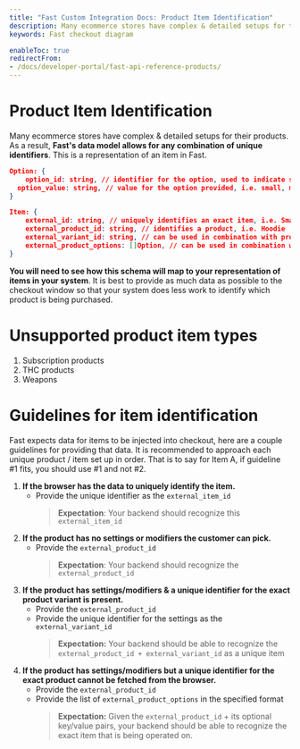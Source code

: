 ```yaml
---
title: "Fast Custom Integration Docs: Product Item Identification"
description: Many ecommerce stores have complex & detailed setups for their products. As a result, Fast's data model allows for any combination of unique identifiers. This is a representation of an item in Fast.
keywords: Fast checkout diagram

enableToc: true
redirectFrom:
- /docs/developer-portal/fast-api-reference-products/
---
```


# Product Item Identification

Many ecommerce stores have complex & detailed setups for their products. As a result, **Fast's data model allows for any combination of unique identifiers**. This is a representation of an item in Fast.

```json
Option: {
	option_id: string, // identifier for the option, used to indicate size or color
  option_value: string, // value for the option provided, i.e. small, medium, large, blue
}

Item: {
	external_id: string, // uniquely identifies an exact item, i.e. Small Navy Blue Hoodie
	external_product_id: string, // identifies a product, i.e. Hoodie
	external_variant_id: string, // can be used in combination with product_id to identify an exact item.
	external_product_options: []Option, // can be used in combination with product_id to identify an exact item.
}
```

**You will need to see how this schema will map to your representation of items in your system**. It is best to provide as much data as possible to the checkout window so that your system does less work to identify which product is being purchased.

# Unsupported product item types

1. Subscription products
2. THC products
3. Weapons

# Guidelines for item identification

Fast expects data for items to be injected into checkout, here are a couple guidelines for providing that data. It is recommended to approach each unique product / item set up in order. That is to say for Item A, if guideline #1 fits, you should use #1 and not #2.

1. **If the browser has the data to uniquely identify the item.**
   - Provide the unique identifier as the `external_item_id`
     > **Expectation**: Your backend should recognize this `external_item_id`
2. **If the product has no settings or modifiers the customer can pick.**
   - Provide the `external_product_id`
     > **Expectation**: Your backend should recognize the `external_product_id`
3. **If the product has settings/modifiers & a unique identifier for the exact product variant is present.**
   - Provide the `external_product_id`
   - Provide the unique identifier for the settings as the `external_variant_id`
     > **Expectation:** Your backend should be able to recognize the `external_product_id + external_variant_id` as a unique item
4. **If the product has settings/modifiers but a unique identifier for the exact product cannot be fetched from the browser.**
   - Provide the `external_product_id`
   - Provide the list of `external_product_options` in the specified format
     > **Expectation:** Given the `external_product_id` + its optional key/value pairs, your backend should be able to recognize the exact item that is being operated on.

